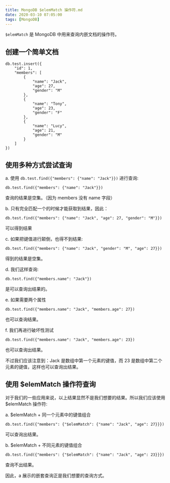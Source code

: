```yaml
---
title: MongoDB $elemMatch 操作符.md
date: 2020-03-10 07:05:00
tags: [MongoDB]
---
```


`$elemMatch` 是 MongoDB 中用来查询内嵌文档的操作符。

## 创建一个简单文档

```
db.test.insert({
    "id": 1,
    "members": [
        {
            "name": "Jack",
            "age": 27,
            "gender": "M"
        },
        {
            "name": "Tony",
            "age": 23,
            "gender": "F"
        },
        {
            "name": "Lucy",
            "age": 21,
            "gender": "M"
        }
    ]
})
```


## 使用多种方式尝试查询

a. 使用 `db.test.find({"members": {"name": "Jack"}})` 进行查询:

```
db.test.find({"members": {"name": "Jack"}})
```

查询的结果是空集。（因为 members 没有 name 字段）

b. 只有完全匹配一个的时候才能获取到结果，因此：

```
db.test.find({"members": {"name": "Jack", "age": 27, "gender": "M"}})
```

可以得到结果

c. 如果把键值进行颠倒，也得不到结果:

```
db.test.find({"members": {"name": "Jack", "gender": "M", "age": 27}})
```

得到的结果是空集。

d. 我们这样查询:

```
db.test.find({"members.name": "Jack"})
```

是可以查询出结果的。

e. 如果需要两个属性

```
db.test.find({"members.name": "Jack", "members.age": 27})
```

也可以查询结果。

f. 我们再进行破坏性测试

```
db.test.find({"members.name": "Jack", "members.age": 23})
```

也可以查询出结果。

不过我们应该注意到：Jack 是数组中第一个元素的键值，而 23 是数组中第二个元素的键值，这样也可以查询出结果。


## 使用 $elemMatch 操作符查询

对于我们的一些应用来说，以上结果显然不是我们想要的结果。所以我们应该使用 $elemMatch 操作符:

a. $elemMatch + 同一个元素中的键值组合

```
db.test.find({"members": {"$elemMatch": {"name": "Jack", "age": 27}}})
```

可以查询出结果。

b. $elemMatch + 不同元素的键值组合

```
db.test.find({"members": {"$elemMatch": {"name": "Jack", "age": 23}}})
```

查询不出结果。

因此，a 展示的嵌套查询正是我们想要的查询方式。
